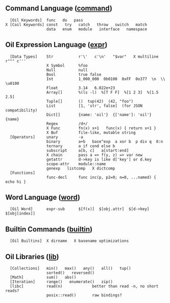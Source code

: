 <!-- Cut out of Oil 2020 -->

<h2 id="command">
  Command Language (<a class="group-link" href="help.html#command">command</a>)
</h2>

```oil-help-index
  [Oil Keywords]  func   do   pass
X [Coil Keywords] const   try   catch   throw   switch   match
                  data   enum   module   interface   namespace
```

<h2 id="expr">
  Oil Expression Language (<a class="group-link" href="help.html#expr">expr</a>)
</h2>

```oil-help-index
  [Data Types]    Str           r'\'   c'\n'   "$var"   X multiline r""" c'''
                  X Symbol      %foo
                  Null          null
                  Bool          true false
                  Int           1_000_000  0b0100  0xFF  0o377  \n  \\  \u0100
                  Float         3.14   6.022e+23
                  Array[]       %(ls -l)  %[T F F]  %[1 2 3]  %[1.5 2.5] 
                  Tuple[]       ()  tup(42)  (42, "foo")
                  List          [1, 'str', false]  (for JSON compatibility)
                  Dict[]        {name: 'oil'}  {['name']: 'oil'}  {name}
                  Regex         /d+/
                  X Func        fn(x) x+1   func(x) { return x+1 }
                  X Buf         file-like, mutable string
  [Operators]     unary         -a
                  binary        a+b   base^exp  a xor b  p div q  0:n
                  ternary       a if cond else b
                  subscript     a[b, c]   a[start:end]
                  X chain       pass a => f(y, z) => var new
                  getattr       d->key is like d['key'] or d.key
                  scope-attr    module::name
                  genexp   listcomp   X dictcomp
  [Functions] 
                  func-decl     func inc(p, p2=0; n=0, ...named) { echo hi }
```

<h2 id="word">
  Word Language (<a class="group-link" href="help.html#word">word</a>)
</h2>

```oil-help-index
  [Oil Word]      expr-sub      $[f(x)]  $[obj.attr]  $[d->key]  $[obj[index]]
```

<h2 id="builtin">
  Builtin Commands (<a class="group-link" href="help.html#builtin">builtin</a>)
</h2>

```oil-help-index
  [Oil Builtins]  X dirname   X basename optimizations
```

<h2 id="lib">
  Oil Libraries (<a class="group-link" href="help.html#lib">lib</a>)
</h2>

```oil-help-index
  [Collections]   min()   max()   any()   all()   tup()  
                  sorted()   reversed()
  [Math]          sum()   abs()
  [Iteration]     range()   enumerate()   zip()
  [libc]          read(n)             better than read -n, no short reads?
                  posix::read()       raw bindings?
```
